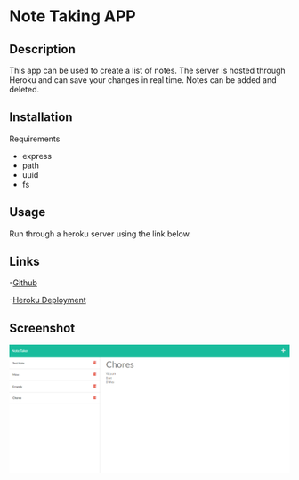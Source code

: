 # Note Taking APP

## Description
This app can be used to create a list of notes. The server is hosted through Heroku and can save your changes in real time. Notes can be added and deleted. 

## Installation
Requirements
- express
- path
- uuid
- fs

## Usage
Run through a heroku server using the link below.

## Links
-[Github](https://github.com/heintze11/note-taker)

-[Heroku Deployment](https://gentle-woodland-92504.herokuapp.com/)

## Screenshot
![final-screenshot](Assets/final-screenshot.PNG)